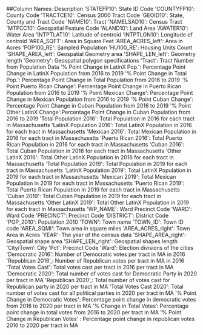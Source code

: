 ##Column Names: Description
'STATEFP10': State ID Code
'COUNTYFP10': County Code
'TRACTCE10': Census 2000 Tract Code
'GEOID10': State, County and Tract Code
'NAME10': Tract
'NAMELSAD10': Census Tract
'MTFCC10': Geospatial Feature Code
'ALAND10': Land Area
'AWATER10': Water Area
'INTPTLAT10’: Latitude of centroid
'INTPTLON10': Longitude of centroid
'AREA_SQFT': Area in Square Feet
'AREA_ACRES_left': Area in Acres
'POP100_RE': Sampled Population
'HU100_RE': Housing Units Count
'SHAPE_AREA_left': Geospatial Geometry area
'SHAPE_LEN_left': Geometry length
'Geometry': Geospatial polygon specifications
'Tract': Tract Number from Population Data
'% Point Change in LatinX Pop.': Percentage Point Change in LatinX Population from 2016 to 2019
'% Point Change in Total Pop.': Percentage Point Change in Total Population from 2016 to 2019
'% Point Puerto Rican Change': Percentage Point Change in Puerto Rican Population from 2016 to
2019
'% Point Mexican Change': Percentage Point Change in Mexican Population from 2016 to 2019
'% Point Cuban Change': Percentage Point Change in Cuban Population from 2016 to 2019
'% Point Other LatinX Change':Percentage Point Change in Cuban Population from 2016 to 2019
'Total Population 2016': Total Population in 2016 for each tract in Massachusetts
'LatinX Population 2016': Total LatinX Population in 2016 for each tract in Massachusetts
'Mexican 2016': Total Mexican Population in 2016 for each tract in Massachusetts
'Puerto Rican 2016': Total Puerto Rican Population in 2016 for each tract in Massachusetts
'Cuban 2016': Total Cuban Population in 2016 for each tract in Massachusetts
'Other LatinX 2016': Total Other LatinX Population in 2016 for each tract in Massachusetts
'Total Population 2019': Total Population in 2019 for each tract in Massachusetts
'LatinX Population 2019': Total LatinX Population in 2019 for each tract in Massachusetts
'Mexican 2019': Total Mexican Population in 2019 for each tract in Massachusetts
'Puerto Rican 2019': Total Puerto Rican Population in 2019 for each tract in Massachusetts
'Cuban 2019': Total Cuban Population in 2019 for each tract in Massachusetts
'Other LatinX 2019': Total Other LatinX Population in 2019 for each tract in Massachusetts
'WP_NAME': Ward Precinct Code
'WARD': Ward Code
'PRECINCT': Precinct Code
'DISTRICT': District Code
'POP_2010': Population 2010
'TOWN': Town name
'TOWN_ID': Town ID code
'AREA_SQMI': Town area in square miles
'AREA_ACRES_right': Town Area in Acres
'YEAR': The year of the census data
'SHAPE_AREA_right': Geospatial shape area
'SHAPE_LEN_right': Geospatial shapes length
'City/Town’: City
'Pct': Precinct Code
'Ward': Election divisions of the cities
'Democratic 2016': Number of Democratic votes per tract in MA in 2016
'Republican 2016',: Number of Republican votes per tract in MA in 2016
'Total Votes Cast': Total votes cast per tract in 2016 per tract in MA
'Democratic 2020': Total number of votes cast for Democratic Party in 2020 per tract in MA
'Republican 2020',: Total number of votes cast for Republican party in 2020 per tract in MA
'Total Votes Cast 2020': Total number of votes cast for all political parties in 2020 per tract in MA
'% Point Change in Democratic Votes': Percentage point change in democratic votes from 2016 to
2020 per tract in MA
'% Change in Total Votes’: Percentage point change in total votes from 2016 to 2020 per tract in MA
'% Point Change in Republican Votes' : Percentage point change in republican votes 2016 to 2020
per tract in MA
